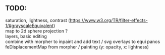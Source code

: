 
## TODO:  
saturation, lightness, contrast (https://www.w3.org/TR/filter-effects-1/#grayscaleEquivalent)  
map to 2d sphere projection ?  
layers, basic editing  
combine with morpher to inpaint and add text / svg overlays to equi panos  
feDisplacementMap from morpher / painting (y: opacity, x: lightness)  
